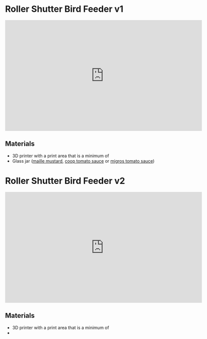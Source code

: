# Roller Shutter Bird Feeder v1

<iframe id="ytplayer" type="text/html" width="640" height="360"
  src="https://www.youtube.com/embed/VqhJaqgCqpQ?autoplay=0&origin=http://hammeshacks.com"
  frameborder="0" allowfullscreen></iframe>
  
## Materials
  * 3D printer with a print area that is a minimum of 
  * Glass jar ([maille mustard](https://www.freundedesgeschmacks-shop.de/senf-saucen-gewuerze/senf/senf-nach-alter-art-628.html), [coop tomato sauce](https://www.coopathome.ch/en/supermarket/food-cupboard/pasta-warm-sauces/pesto-pasta-sauces/sugo-pelati/prix-garantie-strained-tomatoes/p/4044389) or [migros tomato sauce](https://produkte.migros.ch/longobardi-passata-di-pomodoro-153234000000))
 
 # Roller Shutter Bird Feeder v2

<iframe id="ytplayer" type="text/html" width="640" height="360"
  src="https://www.youtube.com/embed/VqhJaqgCqpQ?autoplay=0&origin=http://hammeshacks.com"
  frameborder="0" allowfullscreen></iframe>
  
## Materials
  * 3D printer with a print area that is a minimum of 
  * 
